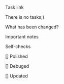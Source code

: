 Task link

There is no tasks;)

What has been changed?

Important notes

Self-checks

[] Polished

[] Debuged

[] Updated
